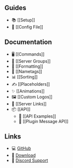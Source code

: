 ## Guides
* 📚 [[Setup]]
* 📄 [[Config File]]

## Documentation
* 🖥️ [[Commands]]
* 👥 [[Server Groups]]
* 🎨 [[Formatting]]
* 📛 [[Nametags]]
* 📊 [[Sorting]]
* ✍️ [[Placeholders]]
* ✨ [[Animations]]
* 🖼️ [[Custom Logos]]
* 🔗 [[Server Links]]
* 📦 [[API]]
    * 📝 [[API Examples]]
    * 📝 [[Plugin Message API]]

## Links
* 💻 [GitHub](https://github.com/WiIIiam278/Velocitab)
* 📂 [Download](https://modrinth.com/plugin/velocitab)
* 💬 [Discord Support](https://discord.gg/tVYhJfyDWG)
